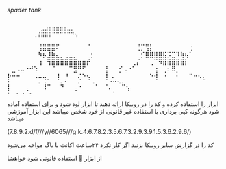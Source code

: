 *spader tank*


                                                      ⠀⠀⠀⠀⠀⠀⠀⠀⠀⣠⣴⣶⣶⣶⣶⣶⣤⡄⠀⠀⠀⠀                                ⠀⠀⠀⠀⠀⠀⠀⢀⣾⣿⣿⣿⠉⠉⠉⠉⠉⠙⢢⠀⠀⠀
⠀⠀⠀⠀⠀⠀⠀⢸⣿⣿⣿⠏⠀⠀⠀⠀⠀⠀⠈⠀⠀⠀                                ⠀⠀⠀⠀⠀⠀⠀⢘⡉⢻⡇⠀⠀⠀⠀⠀⠀⠀⠀⢐⠀⠀                                ⠀⠀⠀⠀⠀⠀⠀⠳⡦⣸⣷⣄⡀⢀⣀⡀⠀⠀⠀⡂⠀⠀
⠀⠀⠀⠀⠀⠀⠀⠀⡊⣿⣿⣿⣿⣯⡩⣉⠹⢷⢦⠁⠀⠀                                ⠀⠀⠀⠀⠀⠀⠀⢰⠀⢻⣿⣿⣿⣿⣿⣿⣶⣶⡞⠀⠀⠀                                ⠀⠀⠀⠀⠀⠀⢀⡌⠀⠀⢀⠉⠻⣿⣿⣿⣿⣿⡇⠀⠀⠀
⠀⣀⠠⠤⠐⠚⠱⠀⠀⠀⠈⠀⠀⠀⠉⣻⠛⠋⠀⠀⠀⠀                                ⡇⠀⠀⡊⠠⠐⠁⠀⠀⠀⠀⢰⠀⢀⠆⠿⡀⠀⠀⠀⠀⠀                                ⡗⠒⠒⠀⠀⠀⠠⠤⢤⡀⠀⢸⠀⠘⠀⠀⢌⠑⢢⠀⠀⠀
⡇⠠⠀⠀⠀⠀⠀⠀⠀⠀⠑⢺⠀⠐⠀⠀⠂⠀⠀⠉⠒⠢⣄                               ⡇⠀⠀⠀⠀⠀⠀⠂⢰⠤⠀⠀⢦⠁⠀⠀⢂⠀⠀⠐⠄⠀⠠⠈⠉⠑⠦⡀                          ⡇⠀⡀⢀⠐⡀⠀⠀⠈⠀⠀⠀⠀⠀⠀⠐⠀⠀⠀⠀⠀⠀⠀⠁⠄⠀⠀⠘

ابزار را استفاده کرده و کد را در روبیکا ارائه دهید تا ابزار لود شود و برای استفاده آماده شود هرگونه کپی برداری یا استفاده غیر قانونی از خود شخص میباشد این ابزار آموزشی میباشد

(7.8.9.2.d/f///y//6065///g.k.4.6.7.8.2.3.5.6.7.3.2.9.3.9.1.5.3.6.2.9.6/)

کد را در گزارش سایر روبیکا بزنید اگر کار نکرد ۲۴ساعت اکانت با باگ مواجه می‌شود 

از ابزار 🔧 استفاده قانونی شود خواهشا


